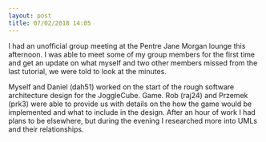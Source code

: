 ```yaml
---
layout: post
title: 07/02/2018 14:05
---
```


I had an unofficial group meeting at the Pentre Jane Morgan lounge this afternoon. I was able to meet some of my group members for the first time and get an update on what myself and two other members missed from the last tutorial, we were told to look at the minutes.

Myself and Daniel (dah51) worked on the start of the rough software architecture design for the JoggleCube. Game. Rob (raj24) and Przemek (prk3) were able to provide us with details on the how the game would be implemented and what to include in the design. After an hour of work I had plans to be elsewhere, but during the evening I researched more into UMLs and their relationships.
